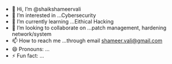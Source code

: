 - 👋 Hi, I’m @shaikshameervali
- 👀 I’m interested in ...Cybersecurity
- 🌱 I’m currently learning ...Eithical Hacking
- 💞️ I’m looking to collaborate on ...patch management, hardening network/system
- 📫 How to reach me ...through email <shameer.vali@gmail.com>
- 😄 Pronouns: ...
- ⚡ Fun fact: ...

<!---
shaikshameervali/shaikshameervali is a ✨ special ✨ repository because its `README.md` (this file) appears on your GitHub profile.
You can click the Preview link to take a look at your changes.
--->
